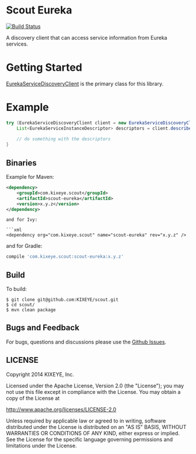 Scout Eureka
=====
[![Build Status](https://travis-ci.org/Kixeye/scout.svg?branch=master)](https://travis-ci.org/Kixeye/scout)

A discovery client that can access service information from Eureka services.

Getting Started
==========

[EurekaServiceDiscoveryClient](https://github.com/Kixeye/scout/blob/master/scout-eureka/src/main/java/com/kixeye/scout/eureka/EurekaServiceDiscoveryClient.java) is the primary class for this library.

Example
==========

```java
try (EurekaServiceDiscoveryClient client = new EurekaServiceDiscoveryClient(eurekaUrl, 5, TimeUnit.SECONDS)) {
	List<EurekaServiceInstanceDescriptor> descriptors = client.describeAll();
	
	// do something with the descriptors
}
```

## Binaries

Example for Maven:

```xml
<dependency>
    <groupId>com.kixeye.scout</groupId>
    <artifactId>scout-eureka</artifactId>
    <version>x.y.z</version>
</dependency>
```
```
and for Ivy:

```xml
<dependency org="com.kixeye.scout" name="scout-eureka" rev="x.y.z" />
```
and for Gradle:

```groovy
compile 'com.kixeye.scout:scout-eureka:x.y.z'
```

## Build

To build:

```
$ git clone git@github.com:KIXEYE/scout.git
$ cd scout/
$ mvn clean package
```

## Bugs and Feedback

For bugs, questions and discussions please use the [Github Issues](https://github.com/KIXEYE/scout/issues).

 
## LICENSE

Copyright 2014 KIXEYE, Inc.

Licensed under the Apache License, Version 2.0 (the "License");
you may not use this file except in compliance with the License.
You may obtain a copy of the License at

<http://www.apache.org/licenses/LICENSE-2.0>

Unless required by applicable law or agreed to in writing, software
distributed under the License is distributed on an "AS IS" BASIS,
WITHOUT WARRANTIES OR CONDITIONS OF ANY KIND, either express or implied.
See the License for the specific language governing permissions and
limitations under the License.